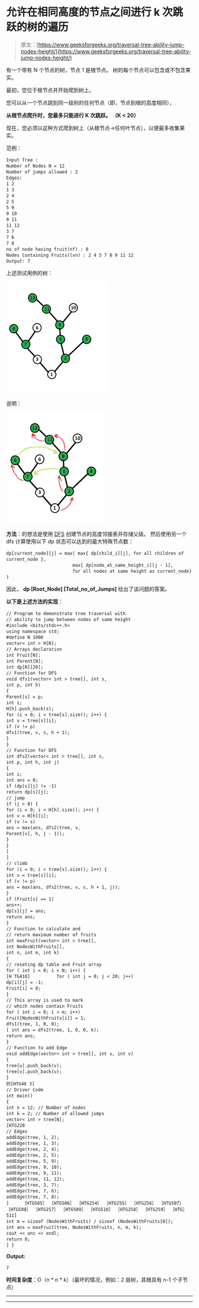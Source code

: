 # 允许在相同高度的节点之间进行 k 次跳跃的树的遍历

> 原文：[https://www.geeksforgeeks.org/traversal-tree-ability-jump-nodes-height/](https://www.geeksforgeeks.org/traversal-tree-ability-jump-nodes-height/)

有一个带有 N 个节点的树，节点 1 是根节点。 树的每个节点可以包含或不包含果实。

最初，您位于根节点并开始爬到树上。

您可以从一个节点跳到同一级别的任何节点（即，节点到根的高度相同），

**从根节点爬升时，您最多只能进行 K 次跳跃。 （K < 20）**

现在，您必须以这种方式爬到树上（从根节点->任何叶节点），以便最多收集果实。

范例：

```
Input Tree : 
Number of Nodes N = 12
Number of jumps allowed : 2
Edges:
1 2
1 3
2 4
2 5
5 9
9 10
9 11
11 12
3 7
7 6
7 8
no of node having fruit(nf) : 8
Nodes Containing Fruits(lvn) : 2 4 5 7 8 9 11 12
Output: 7

```

上述测试用例的树：

![](img/3d3e361d6e9851789bccf37bc4ef8051.png)

说明：

![](img/3feb5b22775e6b7b7f5c6b3c0cd8db78.png)

**方法**：的想法是使用 [DFS](https://www.geeksforgeeks.org/tree-traversals-inorder-preorder-and-postorder/) 创建节点的高度邻接表并存储父级。 然后使用另一个 dfs 计算使用以下 dp 状态可以达到的最大特殊节点数：

```
dp[current_node][j] = max( max{ dp[child_i][j], for all children of current_node },
                         max{ dp[node_at_same_height_i][j - 1],
                         for all nodes at same height as current_node} )

```

因此， **dp [Root_Node] [Total_no_of_Jumps]** 给出了该问题的答案。

**以下是上述方法的实现**：

```
// Program to demonstrate tree traversal with
// ability to jump between nodes of same height
#include <bits/stdc++.h>
using namespace std;
#define N 1000
vector< int > H[N];
// Arrays declaration
int Fruit[N];
int Parent[N];
int dp[N][20];
// Function for DFS
void dfs1(vector< int > tree[], int s,
int p, int h)
{
Parent[s] = p;
int i;
H[h].push_back(s);
for (i = 0; i < tree[s].size(); i++) {
int v = tree[s][i];
if (v != p)
dfs1(tree, v, s, h + 1);
}
}
// Function for DFS
int dfs2(vector< int > tree[], int s,
int p, int h, int j)
{
int i;
int ans = 0;
if (dp[s][j] != -1)
return dp[s][j];
// jump
if (j > 0) {
for (i = 0; i < H[h].size(); i++) {
int v = H[h][i];
if (v != s)
ans = max(ans, dfs2(tree, v,
Parent[v], h, j - 1));
}
}
[
]
// climb
for (i = 0; i < tree[s].size(); i++) {
int v = tree[s][i];
if (v != p)
ans = max(ans, dfs2(tree, v, s, h + 1, j));
}
if (Fruit[s] == 1)
ans++;
dp[s][j] = ans;
return ans;
}
// Function to calculate and
// return maximum number of fruits
int maxFruit(vector< int > tree[],
int NodesWithFruits[],
int n, int m, int k)
{
// reseting dp table and Fruit array
for ( int i = 0; i < N; i++) {
[H TG418]          for ( int j = 0; j < 20; j++)
dp[i][j] = -1;
Fruit[i] = 0;
}
// This array is used to mark
// which nodes contain Fruits
for ( int i = 0; i < m; i++)
Fruit[NodesWithFruits[i]] = 1;
dfs1(tree, 1, 0, 0);
[ int ans = dfs2(tree, 1, 0, 0, k);
return ans;
}
// Function to add Edge
void addEdge(vector< int > tree[], int u, int v)
{
tree[u].push_back(v);
tree[v].push_back(u);
}
的[HTG46 3]
// Driver Code
int main()
{
int n = 12; // Number of nodes
int k = 2; // Number of allowed jumps
vector< int > tree[N];
[HTG228
// Edges
addEdge(tree, 1, 2);
addEdge(tree, 1, 3);
addEdge(tree, 2, 4);
addEdge(tree, 2, 5);
addEdge(tree, 5, 9);
addEdge(tree, 9, 10);
addEdge(tree, 9, 11);
addEdge(tree, 11, 12);
addEdge(tree, 3, 7);
addEdge(tree, 7, 6);
addEdge(tree, 7, 8);
]     ［HTG505］ ［HTG506］ ［HTG254］ ［HTG255］ ［HTG256］ ［HTG507］ ［HTG508］ ［HTG257］ ［HTG509］ ［HTG510］ ［HTG258］ ［HTG259］ ［HTG］ 511]
int m = sizeof (NodesWithFruits) / sizeof (NodesWithFruits[0]);
int ans = maxFruit(tree, NodesWithFruits, n, m, k);
cout << ans << endl;
return 0;
] }
```

**Output:**

```
7

```

**时间复杂度**：O（n * n * k）（最坏的情况，例如：2 层树，其根具有 n-1 个子节点）



* * *

* * *



